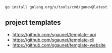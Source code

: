 
```bash
go install golang.org/x/tools/cmd/gonew@latest
```

## project templates

* https://github.com/sgaunet/template-api
* https://github.com/sgaunet/template-cli
* https://github.com/sgaunet/template-website
